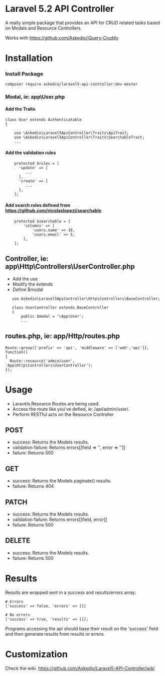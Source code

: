 # Laravel 5.2 API Controller
A really simple package that provides an API for CRUD related tasks based on Modals and Resource Controllers.

Works with https://github.com/Askedio/jQuery-Cruddy


# Installation

### Install Package
~~~
composer require askedio/laravel5-api-controller:dev-master
~~~

### Modal, ie: app\User.php
#### Add the Traits
~~~
class User extends Authenticatable
{
   
    use \Askedio\Laravel5ApiController\Traits\ApiTrait;
    use \Askedio\Laravel5ApiController\Traits\SearchableTrait;
    ...
~~~
#### Add the validation rules
~~~
    protected $rules = [
      'update' => [
         ...
      ],
      'create' => [
         ...
      ],
    ];
~~~
#### Add search rules defined from https://github.com/nicolaslopezj/searchable 
~~~
    protected $searchable = [
        'columns' => [
            'users.name' => 10,
            'users.email' => 5,
        ],
    ];
~~~

## Controller, ie: app\Http\Controllers\UserController.php
* Add the use
* Modify the extends
* Define $modal
~~~
   use Askedio\Laravel5ApiController\Http\Controllers\BaseController;

   class UserController extends BaseController
   {
       public $modal = '\App\User';
       ...
~~~

## routes.php, ie: app/Http/routes.php
~~~
Route::group(['prefix' => 'api', 'middleware' => ['web','api']], function()
{
  Route::resource('admin/user', 'App\Http\Controllers\UserController');
});
~~~


# Usage
* Laravels Resource Routes are being used.
* Access the route like you've defied, ie: /api/admin/user/.
* Perform RESTful acts on the Resource Controller

## POST
* success: Returns the Models results.
* validation failure: Returns errors[[field => '', error => '']]
* failure: Returns 500

## GET
* success: Returns the Models paginate() results.
* failure: Returns 404

## PATCH
* success: Returns the Models results.
* validation failure: Returns errors[[field, error]]
* failure: Returns 500

## DELETE
* success: Returns the Models results.
* failure: Returns 500

# Results
Results are wrapped sent in a success and results/errors array:
~~~
# Errors
['success' => false, 'errors' => []]

# No errors
['success' => true, 'results' => []];
~~~
Programs accessing the api should base their result on the 'success' field and then generate results from results or errors.


# Customization
Check the wiki.
https://github.com/Askedio/Laravel5-API-Controller/wiki
